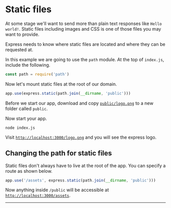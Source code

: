 # Static files

At some stage we'll want to send more than plain text responses like `Hello world!`. Static files including images and CSS is one of those files you may want to provide.

Express needs to know where static files are located and where they can be requested at.

In this example we are going to use the `path` module. At the top of `index.js`, include the following.

```javascript
const path = require('path')
```

Now let's mount static files at the root of our domain.

```javascript
app.use(express.static(path.join(__dirname, 'public')))
```

Before we start our app, download and copy [`public/logo.png`](public/logo.png) to a new folder called `public`.

Now start your app.

```
node index.js
```

Visit [`http://localhost:3000/logo.png`](http://localhost:3000/logo.png) and you will see the express logo.

## Changing the path for static files

Static files don't always have to live at the root of the app. You can specify a route as shown below.

```javascript
app.use('/assets', express.static(path.join(__dirname, 'public')))
```

Now anything inside `/public` will be accessible at [`http://localhost:3000/assets`](http://localhost:3000/assets/).

---

<!-- [Next: Middleware](../lessons/05-middleware) -->
